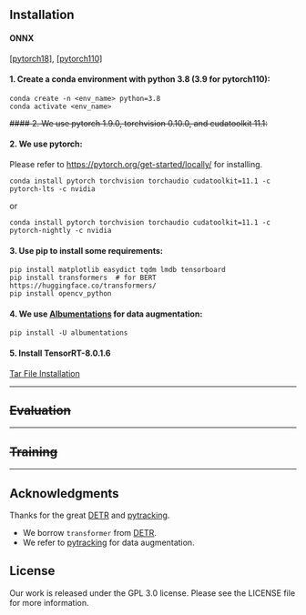 
## Installation

#### ONNX
[[pytorch18]](https://drive.google.com/file/d/1vVSep78Xdf_LuqxwsCvuX5Ue_ajAkckf/view?usp=sharing),
[[pytorch110]](https://drive.google.com/file/d/13aIQvXkdcZ_vZMm2x-kQ0CU4mRtE2H2q/view?usp=sharing)

#### 1. Create a conda environment with python 3.8 (3.9 for pytorch110):

```shell
conda create -n <env_name> python=3.8
conda activate <env_name>
```

~~#### 2. We use pytorch 1.9.0, torchvision 0.10.0, and cudatoolkit 11.1:~~
#### 2. We use pytorch:
Please refer to https://pytorch.org/get-started/locally/ for installing.

```shell
conda install pytorch torchvision torchaudio cudatoolkit=11.1 -c pytorch-lts -c nvidia
```
or
```shell
conda install pytorch torchvision torchaudio cudatoolkit=11.1 -c pytorch-nightly -c nvidia
```


#### 3. Use pip to install some requirements: 

```shell
pip install matplotlib easydict tqdm lmdb tensorboard
pip install transformers  # for BERT https://huggingface.co/transformers/
pip install opencv_python
```

#### 4. We use [Albumentations](https://github.com/albumentations-team/albumentations) for data augmentation: 
```shell
pip install -U albumentations
```

#### 5. Install TensorRT-8.0.1.6

[Tar File Installation
](https://docs.nvidia.com/deeplearning/tensorrt/install-guide/index.html#installing-tar)


---

## ~~Evaluation~~

---

## ~~Training~~


---

## Acknowledgments
Thanks for the great [DETR](https://github.com/facebookresearch/detr) and [pytracking](https://github.com/visionml/pytracking).
- We borrow `transformer` from [DETR](https://github.com/facebookresearch/detr).
- We refer to [pytracking](https://github.com/visionml/pytracking) for data augmentation.

## License
Our work is released under the GPL 3.0 license. Please see the LICENSE file for more information.

